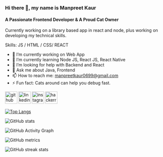 ### Hi there 👋, my name is Manpreet Kaur
#### A Passionate Frontend Developer & A Proud Cat Owner
Currently working on a library based app in react and node, plus working on developing my technical skills.

Skills:  JS / HTML / CSS/ REACT

- 🔭 I’m currently working on Web App 
- 🌱 I’m currently learning Node JS, React JS, React Native 
- 🤔 I’m looking for help with Backend and React 
- 💬 Ask me about Java, Frontend 
- 📫 How to reach me: manpreetkaur0699@gmail.com 
- ⚡ Fun fact: Cats around can help you debug fast. 


[<img src='https://cdn.jsdelivr.net/npm/simple-icons@3.0.1/icons/github.svg' alt='github' height='40'>](https://github.com/ManpreetKaur14)  [<img src='https://cdn.jsdelivr.net/npm/simple-icons@3.0.1/icons/linkedin.svg' alt='linkedin' height='40'>](https://www.linkedin.com/in/manpreet-kaur-1151a2194/)  [<img src='https://cdn.jsdelivr.net/npm/simple-icons@3.0.1/icons/instagram.svg' alt='instagram' height='40'>](https://www.instagram.com/preet_._1406/)  [<img src='https://cdn.jsdelivr.net/npm/simple-icons@3.0.1/icons/hackerrank.svg' alt='hackerrank' height='40'>](@manpreetkaur0699)  

[![Top Langs](https://github-readme-stats.vercel.app/api/top-langs/?username=ManpreetKaur14)](https://github.com/anuraghazra/github-readme-stats)

![GitHub stats](https://github-readme-stats.vercel.app/api?username=ManpreetKaur14&show_icons=true)  

![GitHub Activity Graph](https://activity-graph.herokuapp.com/graph?username=ManpreetKaur14)  

![GitHub metrics](https://metrics.lecoq.io/ManpreetKaur14)  

![GitHub streak stats](https://github-readme-streak-stats.herokuapp.com/?user=ManpreetKaur14)  

